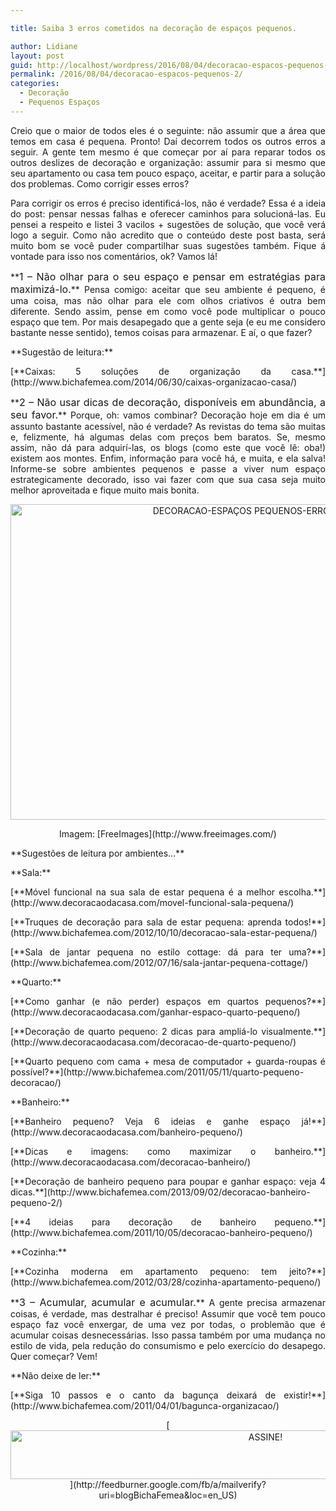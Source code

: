 ```yaml
---

title: Saiba 3 erros cometidos na decoração de espaços pequenos.

author: Lidiane
layout: post
guid: http://localhost/wordpress/2016/08/04/decoracao-espacos-pequenos-2/
permalink: /2016/08/04/decoracao-espacos-pequenos-2/
categories:
  - Decoração
  - Pequenos Espaços
---
```

<p align="justify">
  Creio que o maior de todos eles é o seguinte: não assumir que a área que temos em casa é pequena. Pronto! Daí decorrem todos os outros erros a seguir. A gente tem mesmo é que começar por aí para reparar todos os outros deslizes de decoração e organização: assumir para si mesmo que seu apartamento ou casa tem pouco espaço, aceitar, e partir para a solução dos problemas. Como corrigir esses erros?
</p>

<p align="justify">
  Para corrigir os erros é preciso identificá-los, não é verdade? Essa é a ideia do post: pensar nessas falhas e oferecer caminhos para solucioná-las. Eu pensei a respeito e listei 3 vacilos + sugestões de solução, que você verá logo a seguir. Como não acredito que o conteúdo deste post basta, será muito bom se você puder compartilhar suas sugestões também. Fique á vontade para isso nos comentários, ok? Vamos lá!
</p>

<p align="justify">
  **<span style="font-size: medium;">1 – Não olhar para o seu espaço e pensar em estratégias para maximizá-lo.</span>** Pensa comigo: aceitar que seu ambiente é pequeno, é uma coisa, mas não olhar para ele com olhos criativos é outra bem diferente. Sendo assim, pense em como você pode multiplicar o pouco espaço que tem. Por mais desapegado que a gente seja (e eu me considero bastante nesse sentido), temos coisas para armazenar. E aí, o que fazer?
</p>

<p align="justify">
  **Sugestão de leitura:**
</p>

<p align="justify">
  [**Caixas: 5 soluções de organização da casa.**](http://www.bichafemea.com/2014/06/30/caixas-organizacao-casa/) 
</p>

<p align="justify">
  **<span style="font-size: medium;">2 – Não usar dicas de decoração, disponíveis em abundância, a seu favor.</span>** Porque, oh: vamos combinar? Decoração hoje em dia é um assunto bastante acessível, não é verdade? As revistas do tema são muitas e, felizmente, há algumas delas com preços bem baratos. Se, mesmo assim, não dá para adquirí-las, os blogs (como este que você lê: oba!) existem aos montes. Enfim, informação para você há, e muita, e ela salva! Informe-se sobre ambientes pequenos e passe a viver num espaço estrategicamente decorado, isso vai fazer com que sua casa seja muito melhor aproveitada e fique muito mais bonita.
</p>

<p align="center">
  <img class="alignnone size-full wp-image-12725" src="http://www.trololodemulher.com.br/blog/wp-content/uploads/2016/08/DECORACAO-ESPAÇOS-PEQUENOS-ERROS-DÚVIDAS.jpg" alt="DECORACAO-ESPAÇOS PEQUENOS-ERROS-DÚVIDAS" width="800" height="505" />
</p>

<p align="center">
  Imagem: [FreeImages](http://www.freeimages.com/) 
</p>

<p align="justify">
  **Sugestões de leitura por ambientes…**
</p>

<p align="justify">
  **Sala:**
</p>

<p align="justify">
  [**Móvel funcional na sua sala de estar pequena é a melhor escolha.**](http://www.decoracaodacasa.com/movel-funcional-sala-pequena/) 
</p>

<p align="justify">
  [**Truques de decoração para sala de estar pequena: aprenda todos!**](http://www.bichafemea.com/2012/10/10/decoracao-sala-estar-pequena/) 
</p>

<p align="justify">
  [**Sala de jantar pequena no estilo cottage: dá para ter uma?**](http://www.bichafemea.com/2012/07/16/sala-jantar-pequena-cottage/) 
</p>

<p align="justify">
  **Quarto:**
</p>

<p align="justify">
  [**Como ganhar (e não perder) espaços em quartos pequenos?**](http://www.decoracaodacasa.com/ganhar-espaco-quarto-pequeno/) 
</p>

<p align="justify">
  [**Decoração de quarto pequeno: 2 dicas para ampliá-lo visualmente.**](http://www.decoracaodacasa.com/decoracao-de-quarto-pequeno/) 
</p>

<p align="justify">
  [**Quarto pequeno com cama + mesa de computador + guarda-roupas é possível?**](http://www.bichafemea.com/2011/05/11/quarto-pequeno-decoracao/) 
</p>

<p align="justify">
  **Banheiro:**
</p>

<p align="justify">
  [**Banheiro pequeno? Veja 6 ideias e ganhe espaço já!**](http://www.decoracaodacasa.com/banheiro-pequeno/) 
</p>

<p align="justify">
  [**Dicas e imagens: como maximizar o banheiro.**](http://www.decoracaodacasa.com/decoracao-banheiro/) 
</p>

<p align="justify">
  [**Decoração de banheiro pequeno para poupar e ganhar espaço: veja 4 dicas.**](http://www.bichafemea.com/2013/09/02/decoracao-banheiro-pequeno-2/) 
</p>

<p align="justify">
  [**4 ideias para decoração de banheiro pequeno.**](http://www.bichafemea.com/2011/10/05/decoracao-banheiro-pequeno/) 
</p>

<p align="justify">
  **Cozinha:**
</p>

<p align="justify">
  [**Cozinha moderna em apartamento pequeno: tem jeito?**](http://www.bichafemea.com/2012/03/28/cozinha-apartamento-pequeno/) 
</p>

<p align="justify">
  **<span style="font-size: medium;">3 – Acumular, acumular e acumular.</span>** A gente precisa armazenar coisas, é verdade, mas destralhar é preciso! Assumir que você tem pouco espaço faz você enxergar, de uma vez por todas, o problemão que é acumular coisas desnecessárias. Isso passa também por uma mudança no estilo de vida, pela redução do consumismo e pelo exercício do desapego. Quer começar? Vem!
</p>

<p align="justify">
  **Não deixe de ler:**
</p>

<p align="justify">
  [**Siga 10 passos e o canto da bagunça deixará de existir!**](http://www.bichafemea.com/2011/04/01/bagunca-organizacao/) 
</p>

<p align="center">
  [<img class="alignnone size-full wp-image-10439" src="http://www.trololodemulher.com.br/blog/wp-content/uploads/2014/09/ASSINE.png" alt="ASSINE!" width="800" height="78" />](http://feedburner.google.com/fb/a/mailverify?uri=blogBichaFemea&loc=en_US) 
</p>

<p align="justify">